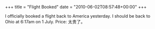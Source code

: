 +++
title = "Flight Booked"
date = "2010-06-02T08:57:48+00:00"
+++

I officially booked a flight back to America yesterday.  I should be back to Ohio at 6:17am on 1 July.  Price: 太贵了。
			